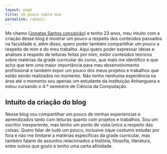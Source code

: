 ```yaml
---
layout: page
title: Um pouco sobre mim
permalink: /about/
---
```

Me chamo ([Jonatas Santos conceição](https://github.com/JonatasSC)) e tenho 23 anos, meu intuito com a criação desse blog é mostrar um pouco a respeito dos conteúdos passados na faculdade e, além disso, quero poder também compartilhar um pouco a respeito de mim e do meu trabalho.
Aqui quero poder expressar ideias e analises a respeito de leituras feitas por mim, exibir conteúdos teóricos sobre matérias da grade curricular do curso, que mais me identifico e que acho que tem uma maior importância para meu desenvolvimento profissional e também expor um pouco dos meus projetos e trabalhos que estão sendo realizados no momento.
Não tenho nenhuma experiência na área até o momento sou apenas um estudante da instituição Anhanguera e estou cursando o 4.º semestre de Ciência da Computação. 

<h2>Intuito da criação do blog</h2>

Nesse blog vou compartilhar um pouco de minhas experiencias e aprendizados tanto com leituras quanto com projetos e trabalhos.
Sou um escritor inexperiente, mas tenho um ponto de vista único a respeito das coisas. Quero falar de tudo um pouco, inclusive oque costumo estudar por fora e não me limitarei a matérias especificas da grade curricular, mas também falarei de assuntos relacionados a história, filosofia, literatura, entre outros que gosto e tenho uma certa afinidade. 